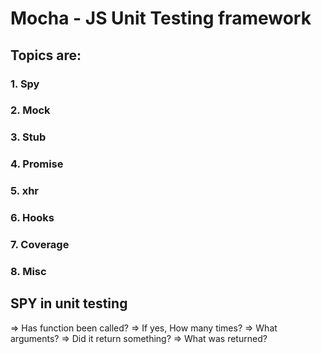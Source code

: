 # Mocha - JS Unit Testing framework

## Topics are:

### 1. Spy

### 2. Mock

### 3. Stub

### 4. Promise

### 5. xhr

### 6. Hooks

### 7. Coverage

### 8. Misc

## SPY in unit testing

=> Has function been called?
=> If yes, How many times?
=> What arguments?
=> Did it return something?
=> What was returned?
